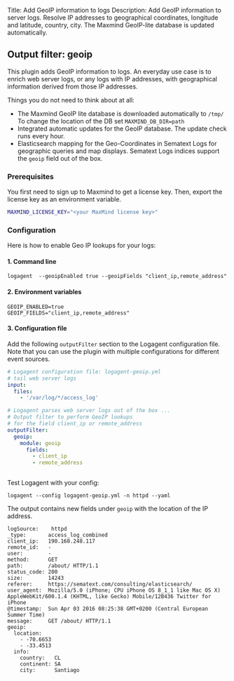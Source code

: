 Title: Add GeoIP information to logs 
Description: Add GeoIP information to server logs. Resolve IP addresses to geographical coordinates, longitude and latitude, country, city. The Maxmind GeoIP-lite database is updated automatically. 


## Output filter: geoip

This plugin adds GeoIP information to logs. 
An everyday use case is to enrich web server logs, or any logs with IP addresses, with geographical information derived from those IP addresses.
 
Things you do not need to think about at all:

- The Maxmind GeoIP lite database is downloaded automatically to `/tmp/`
  To change the location of the DB set `MAXMIND_DB_DIR=path`
- Integrated automatic updates for the GeoIP database. 
  The update check runs every hour. 
- Elasticsearch mapping for the Geo-Coordinates in Sematext Logs for geographic queries and map displays. Sematext Logs indices support the `geoip` field out of the box. 


### Prerequisites

You first need to sign up to Maxmind to get a license key.
Then, export the license key as an environment variable.

```bash
MAXMIND_LICENSE_KEY="<your MaxMind license key>" 
```

### Configuration 

Here is how to enable Geo IP lookups for your logs:

#### 1. Command line 

```
logagent  --geoipEnabled true --geoipFields "client_ip,remote_address"
```

#### 2. Environment variables 

```
GEOIP_ENABLED=true
GEOIP_FIELDS="client_ip,remote_address"
```

#### 3. Configuration file

Add the following `outputFilter` section to the Logagent configuration file. Note that you can use the plugin with multiple configurations for different event sources.

```yaml
# Logagent configuration file: logagent-geoip.yml 
# tail web server logs
input: 
  files:
    - '/var/log/*/access_log'

# Logagent parses web server logs out of the box ...
# Output filter to perform GeoIP lookups 
# for the field client_ip or remote_address
outputFilter:
  geoip: 
    module: geoip
      fields: 
        - client_ip
        - remote_address
      
```

Test Logagent with your config: 

```
logagent --config logagent-geoip.yml -n httpd --yaml
```

The output contains new fields under `geoip` with the location of the IP address. 

```
logSource:    httpd
_type:       access_log_combined
client_ip:   190.160.248.117
remote_id:   -
user:        -
method:      GET
path:        /about/ HTTP/1.1
status_code: 200
size:        14243
referer:     https://sematext.com/consulting/elasticsearch/
user_agent:  Mozilla/5.0 (iPhone; CPU iPhone OS 8_1_1 like Mac OS X) AppleWebKit/600.1.4 (KHTML, like Gecko) Mobile/12B436 Twitter for iPhone
@timestamp:  Sun Apr 03 2016 08:25:38 GMT+0200 (Central European Summer Time)
message:     GET /about/ HTTP/1.1
geoip: 
  location: 
    - -70.6653
    - -33.4513
  info: 
    country:   CL
    continent: SA
    city:      Santiago
```
